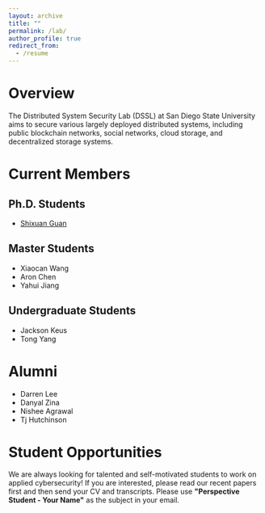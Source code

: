 ```yaml
---
layout: archive
title: ""
permalink: /lab/
author_profile: true
redirect_from:
  - /resume
---
```


Overview
======

The Distributed System Security Lab (DSSL) at San Diego State University aims to secure various largely deployed distributed systems, including public blockchain networks, social networks, cloud storage, and decentralized storage systems.

Current Members
======

Ph.D. Students
------
* <span style="color:blue">[Shixuan Guan](https://www.linkedin.com/in/sxguan)</span>


Master Students
------
* Xiaocan Wang
* Aron Chen
* Yahui Jiang

Undergraduate Students
------
* Jackson Keus
* Tong Yang


<!--
<h2>Ph.D. Students</h2>

<p><td align="center"><a href="https://www.linkedin.com/in/sxguan"> Shixuan Guan</a>&nbsp;&nbsp;&nbsp;&nbsp;&nbsp;&nbsp;</td></p>
<p><td align="center"><a href="https://www.linkedin.com/in/sxguan"> <span style="text-decoration:underline">this</span> </a>&nbsp;&nbsp;&nbsp;&nbsp;&nbsp;&nbsp;</td></p>


<h2>Master Students</h2>
<p><td align="center"><a href="https://www.linkedin.com/in/">Xiaocan Wang</a>&nbsp;&nbsp;&nbsp;&nbsp;&nbsp;&nbsp;</td></p>
<p><td align="center"><a href="https://www.linkedin.com/in/">Yahui Jiang</a>&nbsp;&nbsp;&nbsp;&nbsp;&nbsp;&nbsp;</td></p>
<p><td align="center"><a href="https://www.linkedin.com/in/">Aron Chen</a>&nbsp;&nbsp;&nbsp;&nbsp;&nbsp;&nbsp;</td></p>

<h2>Undergraduate Students</h2>
<p><td align="center"><a href="https://www.linkedin.com/in/">Jackson Keus</a>&nbsp;&nbsp;&nbsp;&nbsp;&nbsp;&nbsp;</td></p>
<p><td align="center"><a href="https://www.linkedin.com/in/">Tong Yang</a>&nbsp;&nbsp;&nbsp;&nbsp;&nbsp;&nbsp;</td></p>
-->


<!--
<table>
<tr>
<td><img src="../images/shixuan.jpg" alt="SC" width="250px" height="250px">&nbsp;&nbsp;&nbsp;&nbsp;&nbsp;&nbsp;</td>
<td><img src="../images/nishee.jpg" alt="SC" width="250px" height="250px">&nbsp;&nbsp;&nbsp;&nbsp;&nbsp;&nbsp;</td>
<td><img src="../images/darren.jpg" alt="SC" width="220px" height="250px">&nbsp;&nbsp;&nbsp;&nbsp;&nbsp;&nbsp;</td>
<td><img src="../images/danyal.jpg" alt="SC" width="160px" height="250px">&nbsp;&nbsp;&nbsp;&nbsp;&nbsp;&nbsp;</td>
</tr>
  <tr>
<td align="center"><a href="https://www.linkedin.com/in/sxguan">Shixuan Guan</a>&nbsp;&nbsp;&nbsp;&nbsp;&nbsp;&nbsp;</td>
<td align="center"><a href="https://www.linkedin.com/in/nisheeagrawal">Nishee Agrawal</a>&nbsp;&nbsp;&nbsp;&nbsp;&nbsp;&nbsp;</td>
<td align="center"><a href="https://www.linkedin.com/in/darren-the-lee">Darren Lee</a>&nbsp;&nbsp;&nbsp;&nbsp;&nbsp;&nbsp;</td>
<td align="center"><a href="https://likai1993.github.io/lab/">Danyal Zina</a>&nbsp;&nbsp;&nbsp;&nbsp;&nbsp;&nbsp;</td>
    </tr>
</table>
-->

Alumni
======
* Darren Lee
* Danyal Zina
* Nishee Agrawal
* Tj Hutchinson 


<!--
<p><table class="imgtable"><tbody><tr></p>
<p><td><img src="../images/nishee.jpg" alt="SC" width="200px" height="200px">&nbsp;&nbsp;&nbsp;&nbsp;&nbsp;&nbsp;</a></td></p>
<p><td><img src="../images/darren.jpg" alt="SC" width="180px" height="200px">&nbsp;&nbsp;&nbsp;&nbsp;&nbsp;&nbsp;</td></p>
<p><td><img src="../images/danyal.jpg" alt="SC" width="130px" height="200px">&nbsp;&nbsp;&nbsp;&nbsp;&nbsp;&nbsp;</a></td></p>
<p></tr><tr></p>
<p><td align="center"><a href="https://www.linkedin.com/in/nisheeagrawal">Nishee Agrawal</a>&nbsp;&nbsp;&nbsp;&nbsp;&nbsp;&nbsp;</td></p>
<p><td align="center"><a href="https://www.linkedin.com/in/darren-the-lee">Darren Lee</a>&nbsp;&nbsp;&nbsp;&nbsp;&nbsp;&nbsp;</td></p>
<p><td align="center"><a href="">Danyal Zina</a>&nbsp;&nbsp;&nbsp;&nbsp;&nbsp;&nbsp;</td></p>
<p></tr></tbody></table></p>
-->


Student Opportunities
======
We are always looking for talented and self-motivated students to work on applied cybersecurity! If you are interested, please read our recent papers first and then send your CV and transcripts. Please use **"Perspective Student - Your Name"** as the subject in your email.

<!--
<h2>Master Students</h2>
<p><table class="imgtable"><tbody><tr></p>
<p><td><img src="../images/shixuan.jpg" alt="SC" width="200px" height="200px">&nbsp;&nbsp;&nbsp;&nbsp;&nbsp;&nbsp;</td></p>
<p><td><img src="../images/nishee.jpg" alt="SC" width="200px" height="200px">&nbsp;&nbsp;&nbsp;&nbsp;&nbsp;&nbsp;</a></td></p>
<p></tr><tr></p>
<p><td align="center"><a href="https://www.linkedin.com/in/sxguan">Shixuan Guan</a>&nbsp;&nbsp;&nbsp;&nbsp;&nbsp;&nbsp;</td></p>
<p><td align="center"><a href="https://www.linkedin.com/in/nisheeagrawal">Nishee Agrawal</a>&nbsp;&nbsp;&nbsp;&nbsp;&nbsp;&nbsp;</td></p>
<p></tr></tbody></table></p>
<h2>Undergraduate Students</h2>
<p><table class="imgtable"><tbody><tr></p>
<p><td><img src="../images/darren.jpg" alt="SC" width="180px" height="200px">&nbsp;&nbsp;&nbsp;&nbsp;&nbsp;&nbsp;</td></p>
<p><td><img src="../images/danyal.jpg" alt="SC" width="130px" height="200px">&nbsp;&nbsp;&nbsp;&nbsp;&nbsp;&nbsp;</a></td></p>
<p></tr><tr></p>
<p><td align="center"><a href="https://www.linkedin.com/in/darren-the-lee">Darren Lee</a>&nbsp;&nbsp;&nbsp;&nbsp;&nbsp;&nbsp;</td></p>
<p><td align="center"><a href="">Danyal Zina</a>&nbsp;&nbsp;&nbsp;&nbsp;&nbsp;&nbsp;</td></p>
<p></tr></tbody></table></p>
-->

<!-- <img style="float: left;" src="../images/shixuan.jpg"  width="200" height="200" title="Shixuan Guan"> -->
<!--
**Shixuan Guan**: ![Shixuan Guan](../images/shixuan.jpg){:height="200px" width="200px"}
**Darren Lee**: ![Darren Lee](../images/darren.jpg){:height="200px" width="200px"}
**Danyal Zina**: ![Danyal Zina](../images/danyal.jpg){:height="100px" width="200px"}
-->


<!-- Darren is an undergraduate student in the CS department. His research interests lie in blockchain network DoS security. -->

<!--
<h3>Shixuan Guan</h3>
<figure class="figure">
  <img src="../images/shixuan.jpg" alt="Shixuan"  width="100" height="100">
  <figcaption class="figcaption">Shixuan Guan is a master's student in the CS department. His research interests include cryptocurrency scam detection and cross-chain security. </figcaption>
</figure>
<figure>
  <img src="../images/shixuan.jpg" alt="Shixuan Guan" width="200" height="200" />
  <figcaption>Shixuan is a master's student in the CS department. His research interests include cryptocurrency scam detection and cross-chain security.</figcaption>
</figure>
<h3>Danyal Zina</h3>
<figure class="figure">
  <img src="../images/danyal.jpg" alt=""  width="50" height="100">
  <figcaption class="figcaption">Danyal is an undergraduate student in the CS department. His research interests lie in cryptocurrency scam detection. </figcaption>
</figure>
-->
